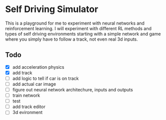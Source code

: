 # Self Driving Simulator

This is a playground for me to experiment with neural networks and reinforcement learning. I will experiment with different RL methods and types of self driving environments starting with a simple network and game where you simply have to follow a track, not even real 3d inputs.

## Todo

-   [x] add acceleration physics
-   [x] add track
-   [ ] add logic to tell if car is on track
-   [ ] add actual car image
-   [ ] figure out neural network architechure, inputs and outputs
-   [ ] train network
-   [ ] test
-   [ ] add track editor
-   [ ] 3d evironment
